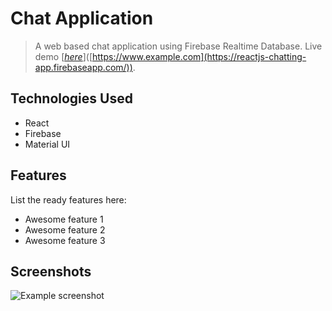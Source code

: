 # Chat Application
> A web based chat application using Firebase Realtime Database.
> Live demo [[_here_](https://reactjs-chatting-app.firebaseapp.com/)]([https://www.example.com](https://reactjs-chatting-app.firebaseapp.com/)).

## Technologies Used
- React
- Firebase
- Material UI


## Features
List the ready features here:
- Awesome feature 1
- Awesome feature 2
- Awesome feature 3


## Screenshots
![Example screenshot](./img/screenshot.png)

